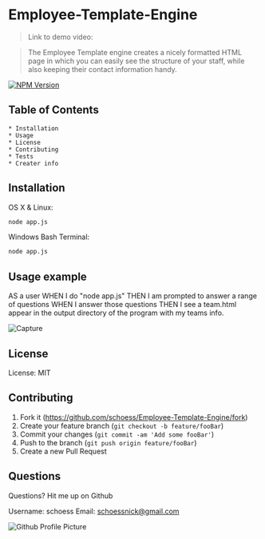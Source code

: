 # Employee-Template-Engine

  >Link to demo video: 

  > The Employee Template engine creates a nicely formatted HTML page in which you can easily see the structure of your staff, while also keeping their contact information handy. 
  
  [![NPM Version][npm-image]][npm-url]
  ## Table of Contents
    * Installation
    * Usage
    * License
    * Contributing
    * Tests
    * Creater info
  
  ## Installation
  
  OS X & Linux:
  
  ```sh
  node app.js
  ```
  
  Windows Bash Terminal:
  
  ```sh
  node app.js
  ```
  
  ## Usage example
  
  AS a user
  WHEN I do "node app.js"
  THEN I am prompted to answer a range of questions
  WHEN I answer those questions
  THEN I see a team.html appear in the output directory of the program with my teams info.
  
![Capture](https://user-images.githubusercontent.com/60049799/84223619-fed33d00-aa9f-11ea-9b8a-7717f9b9e92b.PNG)

  ## License
  
  License: MIT
  
  ## Contributing
  
  1. Fork it (<https://github.com/schoess/Employee-Template-Engine/fork>)
  2. Create your feature branch (`git checkout -b feature/fooBar`)
  3. Commit your changes (`git commit -am 'Add some fooBar'`)
  4. Push to the branch (`git push origin feature/fooBar`)
  5. Create a new Pull Request
  
  ## Questions
  
  Questions? Hit me up on Github
  
  Username: schoess
  Email: schoessnick@gmail.com
  
  ![Github Profile Picture](https://user-images.githubusercontent.com/60049799/83175141-10503880-a0e1-11ea-8b5f-be8e100ec0c1.jpg "Profile Picture")
  
  <!-- Markdown link & img dfn's -->
  [npm-image]: https://img.shields.io/npm/v/datadog-metrics.svg?style=flat-square
  [npm-url]: https://npmjs.org/package/datadog-metrics
  [npm-downloads]: https://img.shields.io/npm/dm/datadog-metrics.svg?style=flat-square
  [travis-image]: https://img.shields.io/travis/dbader/node-datadog-metrics/master.svg?style=flat-square
  [travis-url]: https://travis-ci.org/dbader/node-datadog-metrics

